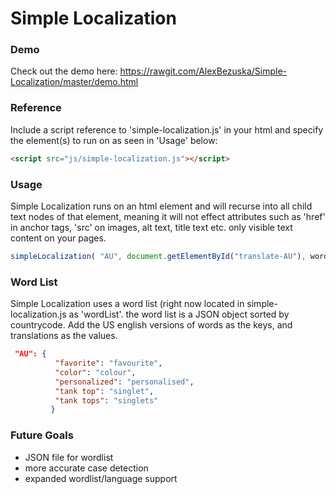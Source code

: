 Simple Localization
==================================================

### Demo ###
Check out the demo here:
https://rawgit.com/AlexBezuska/Simple-Localization/master/demo.html

### Reference ###
Include a script reference to 'simple-localization.js' in your html and specify the element(s) to run on as seen in 'Usage' below:
```html
<script src="js/simple-localization.js"></script>
```
### Usage ###
Simple Localization runs on an html element and will recurse into all child text nodes of that element, meaning it will not effect attributes such as 'href' in anchor tags, 'src' on images, alt text, title text etc. only visible text content on your pages.
```js
simpleLocalization( "AU", document.getElementById("translate-AU"), wordList);
```


### Word List ###
Simple Localization uses a word list (right now located in simple-localization.js as 'wordList'.
the word list is a JSON object sorted by countrycode. Add the US english versions of words as the keys, and translations as the values.
```json
 "AU": {
          "favorite": "favourite",
          "color": "colour",
          "personalized": "personalised",
          "tank top": "singlet",
          "tank tops": "singlets"
         }
```
### Future Goals ###

+ JSON file for wordlist
+ more accurate case detection
+ expanded wordlist/language support
